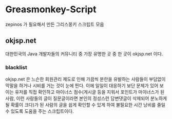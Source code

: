 # Greasmonkey-Script

zepinos 가 필요해서 만든 그리스몽키 스크립트 모음

## okjsp.net

대한민국의 Java 개발자들의 커뮤니티 중 가장 유명한 곳 중 한 곳이 okjsp.net 이다.

### blacklist

okjsp.net 은 느슨한 회원관리 제도로 인해 가끔씩 분란을 유발하는 사람들이 부담없이 막말을 하거나 시비를 거는 것이 눈에 띈다.
이에 일일이 대응하기 보단 문제가 있어 보이는 유저를 직접 확인하고 마이너스 점수(게시글 등을 지워서 포인트가 마이너스가 된 사람, 이런 사람들의 글이 질문글이라면 본인의 정성스런 답변댓글이 삭제되어 분노하게 될 확률이 크다)가 된 사람의 글을 쉽게 확인할 수 있게 하여 불필요한 시간 낭비를 줄일 수 있도록 도움을 주는 스크립트이다.